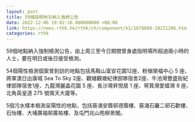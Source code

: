 ```yaml
---
layout: post
title: 59個指明地方納入強檢公告
date: 2022-12-06 19:02:16.000000000 +08:00
link: https://news.rthk.hk/rthk/ch/component/k2/1678689-20221206.htm
categories: rthk
---
```


59個地點納入強制檢測公告，由上周三至今日期間曾身處指明場所超過兩小時的人士，要在明日或後日接受檢測。

54個陽性檢測個案曾到訪的地點包括馬鞍山富安花園12座、粉嶺榮福中心 5 座、將軍澳日出康城 Sea To Sky 2座、觀塘觀塘紀律部隊宿舍2座、牛池灣豐盛街紀律部隊宿舍1座、九龍灣麗晶花園 5 座、長沙灣昇悅居 1 座、筲箕灣愛蝶灣 8 座、北角英皇道 275 號南天大廈等。

5個污水樣本檢測呈陽性的地點，包括葵涌安蔭邨德蔭樓、葵涌石籬二邨石歡樓、石怡樓、大埔廣福邨廣祐樓、及屯門兆山苑柳景閣。
